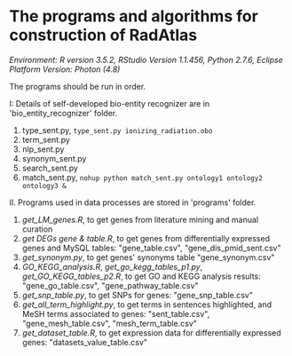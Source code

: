 The programs and algorithms for construction of RadAtlas
======
_Environment: R version 3.5.2, RStudio Version 1.1.456, Python 2.7.6, Eclipse Platform Version: Photon (4.8)_

The programs should be run in order.

I: Details of self-developed bio-entity recognizer are in 'bio_entity_recognizer' folder.  
1. type_sent.py, ```type_sent.py ionizing_radiation.obo```  
2. term_sent.py  
3. nlp_sent.py  
4. synonym_sent.py  
5. search_sent.py  
7. match_sent.py, ```nohup python match_sent.py ontology1 ontology2 ontology3 &```

II. Programs used in data processes are stored in 'programs' folder.  
1. _get_LM_genes.R_, to get genes from literature mining and manual curation  	
2. _get DEGs gene & table.R_, to get genes from differentially expressed genes and MySQL tables: "gene_table.csv", "gene_dis_pmid_sent.csv"  	
3. _get_synonym.py_, to get genes' synonyms table "gene_synonym.csv"  	
4. _GO_KEGG_analysis.R_, _get_go_kegg_tables_p1.py_, _get_GO_KEGG_tables_p2.R_, to get GO and KEGG analysis results: "gene_go_table.csv", "gene_pathway_table.csv"  	
5. _get_snp_table.py_, to get SNPs for genes: "gene_snp_table.csv"  	
6. _get_all_term_highlight.py_, to get terms in sentences highlighted, and MeSH terms associated to genes: "sent_table.csv", "gene_mesh_table.csv", "mesh_term_table.csv"  
7. _get_dataset_table.R_, to get expression data for differentially expressed genes: "datasets_value_table.csv"




